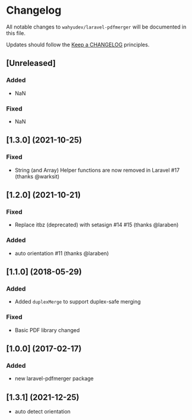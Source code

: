 # Changelog

All notable changes to `wahyudev/laravel-pdfmerger` will be documented in this file.

Updates should follow the [Keep a CHANGELOG](http://keepachangelog.com/) principles.

## [Unreleased]

### Added
 - NaN
 
### Fixed 
 - NaN

 
## [1.3.0] (2021-10-25)

### Fixed
- String (and Array) Helper functions are now removed in Laravel #17 (thanks @warksit)
 
## [1.2.0] (2021-10-21)

### Fixed
- Replace itbz (deprecated) with setasign #14 #15 (thanks @laraben)

### Added
- auto orientation #11 (thanks @laraben)
 
## [1.1.0] (2018-05-29)

### Added
 - Added `duplexMerge` to support duplex-safe merging 

### Fixed
 - Basic PDF library changed

## [1.0.0] (2017-02-17)

### Added
- new laravel-pdfmerger package

## [1.3.1] (2021-12-25)
- auto detect orientation
